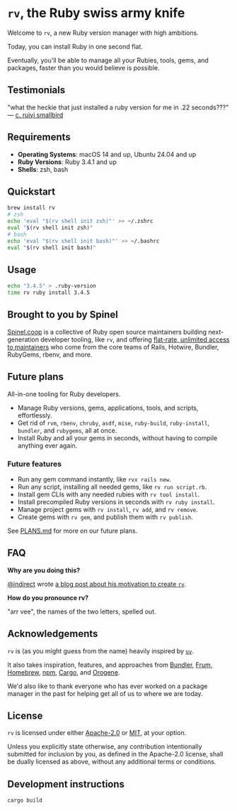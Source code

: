 # `rv`, the Ruby swiss army knife

Welcome to `rv`, a new Ruby version manager with high ambitions.

Today, you can install Ruby in one second flat.

Eventually, you'll be able to manage all your Rubies, tools, gems, and packages, faster than you would believe is possible.

## Testimonials

"what the heckie that just installed a ruby version for me in .22 seconds???"
 &mdash; <a href="https://bsky.app/profile/veryroundbird.house/post/3lxdwtsbwp22o">c. ruiyi smallbird</a>

## Requirements

- **Operating Systems**: macOS 14 and up, Ubuntu 24.04 and up
- **Ruby Versions**: Ruby 3.4.1 and up
- **Shells**: zsh, bash

## Quickstart

```bash
brew install rv
# zsh
echo 'eval "$(rv shell init zsh)"' >> ~/.zshrc
eval "$(rv shell init zsh)"
# bash
echo 'eval "$(rv shell init bash)"' >> ~/.bashrc
eval "$(rv shell init bash)"
```

## Usage

```bash
echo "3.4.5" > .ruby-version
time rv ruby install 3.4.5
```

## Brought to you by Spinel

[Spinel.coop](https://spinel.coop) is a collective of Ruby open source maintainers building next-generation developer tooling, like `rv`, and offering [flat-rate, unlimited access to maintainers](https://spinel.coop/retainers) who come from the core teams of Rails, Hotwire, Bundler, RubyGems, rbenv, and more.

## Future plans

All-in-one tooling for Ruby developers.

- Manage Ruby versions, gems, applications, tools, and scripts, effortlessly.
- Get rid of `rvm`, `rbenv`, `chruby`, `asdf`, `mise`, `ruby-build`, `ruby-install`, `bundler`, and `rubygems`, all at once.
- Install Ruby and all your gems in seconds, without having to compile anything ever again.

### Future features

- Run any gem command instantly, like `rvx rails new`.
- Run any script, installing all needed gems, like `rv run script.rb`.
- Install gem CLIs with any needed rubies with `rv tool install`.
- Install precompiled Ruby versions in seconds with `rv ruby install`.
- Manage project gems with `rv install`, `rv add`, and `rv remove`.
- Create gems with `rv gem`, and publish them with `rv publish`.

See [PLANS.md](docs/PLANS.md) for more on our future plans.

## FAQ

**Why are you doing this?**

[@indirect](https://github.com/indirect) wrote [a blog post about his motivation to create `rv`](https://andre.arko.net/2025/08/25/rv-a-new-kind-of-ruby-management-tool/).

**How do you pronounce rv?**

"arr vee", the names of the two letters, spelled out.

## Acknowledgements

`rv` is (as you might guess from the name) heavily inspired by [`uv`](https://github.com/astral-sh/uv).

It also takes inspiration, features, and approaches from [Bundler](https://bundler.io), [Frum](https://github.com/TaKO8Ki/frum), [Homebrew](https://brew.sh), [npm](https://npmjs.com), [Cargo](https://github.com/rust-lang/cargo), and [Orogene](https://github.com/orogene/orogene).

We'd also like to thank everyone who has ever worked on a package manager in the past for helping get all of us to where we are today.

## License

`rv` is licensed under either [Apache-2.0](/LICENSE-APACHE) or [MIT](/LICENSE-MIT), at your option.

Unless you explicitly state otherwise, any contribution intentionally submitted for inclusion by you, as defined in the Apache-2.0 license, shall be dually licensed as above, without any additional terms or conditions.

## Development instructions

```bash
cargo build
